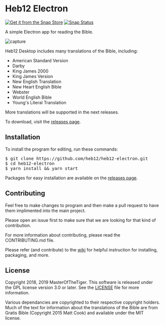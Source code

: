 # Heb12 Electron
[![Get it from the Snap Store](https://snapcraft.io/static/images/badges/en/snap-store-black.svg)](https://snapcraft.io/heb12-electron)
[![Snap Status](https://build.snapcraft.io/badge/heb12/heb12-electron.svg)](https://build.snapcraft.io/user/heb12/heb12-electron)

A simple Electron app for reading the Bible.

![capture](https://user-images.githubusercontent.com/16640496/38822095-44efd294-4157-11e8-8f21-797538fe6e0a.PNG)

Heb12 Desktop includes many translations of the Bible, including:
- American Standard Version
- Darby
- King James 2000
- King James Version
- New English Translation
- New Heart English Bible
- Webster
- World English Bible
- Young's Literal Translation

More translations will be supported in the next releases.

To download, visit the [releases page](https://github.com/heb12/heb12-electron/releases).

## Installation
To install the program for editing, run these commands:
<pre>
$ git clone https://github.com/heb12/heb12-electron.git
$ cd heb12-electron
$ yarn install && yarn start
</pre>

Packages for easy installation are available on the [releases page](https://github.com/heb12/heb12-electron/releases).

## Contributing
Feel free to make changes to program and then make a pull request to have them implimented into the main project.

Please open an issue first to make sure that we are looking for that kind of contribution.

For more information about contributing, please read the CONTRIBUTING.md file.

Please refer (and contribute) to the [wiki](https://github.com/heb12/heb12-electron/wiki) for helpful instruction for installing, packaging, and more.

## License
Copyright 2018, 2019 MasterOfTheTiger.
This software is released under the GPL license version 3.0 or later. See the [LICENSE](https://github.com/heb12/heb12-electron/blob/master/LICENSE) file for more information.

Various dependancies are copyrighted to their respective copyright holders. Much of the text for information about the translations of the Bible are from Gratis Bible (Copyright 2015 Matt Cook) and available under the MIT license.
